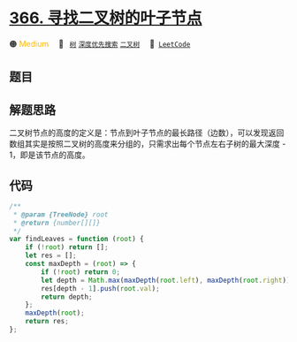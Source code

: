 # [366. 寻找二叉树的叶子节点](https://leetcode.com/problems/find-leaves-of-binary-tree)

🟠 <font color=#ffb800>Medium</font>&emsp; 🔖&ensp; [`树`](/tag/tree.md) [`深度优先搜索`](/tag/depth-first-search.md) [`二叉树`](/tag/binary-tree.md)&emsp; 🔗&ensp;[`LeetCode`](https://leetcode.com/problems/find-leaves-of-binary-tree)

## 题目



## 解题思路

二叉树节点的高度的定义是：节点到叶子节点的最长路径（边数），可以发现返回数组其实是按照二叉树的高度来分组的，只需求出每个节点左右子树的最大深度 - 1，即是该节点的高度。

## 代码

```javascript
/**
 * @param {TreeNode} root
 * @return {number[][]}
 */
var findLeaves = function (root) {
	if (!root) return [];
	let res = [];
	const maxDepth = (root) => {
		if (!root) return 0;
		let depth = Math.max(maxDepth(root.left), maxDepth(root.right)) + 1;
		res[depth - 1].push(root.val);
		return depth;
	};
	maxDepth(root);
	return res;
};
```
